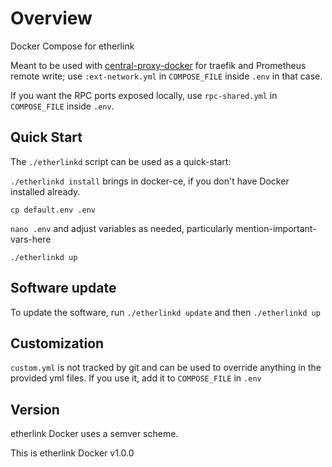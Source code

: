 # Overview

Docker Compose for etherlink

Meant to be used with [central-proxy-docker](https://github.com/CryptoManufaktur-io/central-proxy-docker) for traefik
and Prometheus remote write; use `:ext-network.yml` in `COMPOSE_FILE` inside `.env` in that case.

If you want the RPC ports exposed locally, use `rpc-shared.yml` in `COMPOSE_FILE` inside `.env`.

## Quick Start

The `./etherlinkd` script can be used as a quick-start:

`./etherlinkd install` brings in docker-ce, if you don't have Docker installed already.

`cp default.env .env`

`nano .env` and adjust variables as needed, particularly mention-important-vars-here

`./etherlinkd up`

## Software update

To update the software, run `./etherlinkd update` and then `./etherlinkd up`

## Customization

`custom.yml` is not tracked by git and can be used to override anything in the provided yml files. If you use it,
add it to `COMPOSE_FILE` in `.env`

## Version

etherlink Docker uses a semver scheme.

This is etherlink Docker v1.0.0
